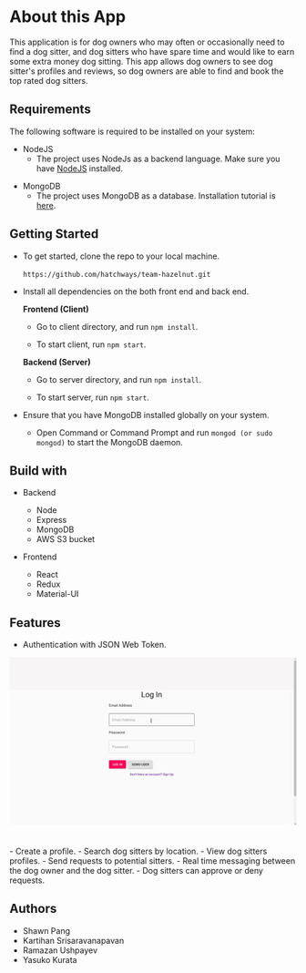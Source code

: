 # About this App

This application is for dog owners who may often or occasionally need to find a dog sitter,
and dog sitters who have spare time and would like to earn some extra money dog sitting.
This app allows dog owners to see dog sitter's profiles and reviews, so dog owners are able to find and book the top rated dog sitters.

## Requirements

The following software is required to be installed on your system:

- NodeJS
  - The project uses NodeJs as a backend language. Make sure you have [NodeJS] installed.

[nodejs]: https://nodejs.org/en/download/

- MongoDB
  - The project uses MongoDB as a database. Installation tutorial is [here].

[here]: https://docs.mongodb.com/manual/installation/

## Getting Started

- To get started, clone the repo to your local machine.

  `https://github.com/hatchways/team-hazelnut.git`

- Install all dependencies on the both front end and back end.

  **Frontend (Client)**

  - Go to client directory, and run `npm install`.

  - To start client, run `npm start`.

  **Backend (Server)**

  - Go to server directory, and run `npm install`.

  - To start server, run `npm start`.

- Ensure that you have MongoDB installed globally on your system.

  - Open Command or Command Prompt and run `mongod (or sudo mongod)` to start
    the MongoDB daemon.

## Build with

- Backend

  - Node
  - Express
  - MongoDB
  - AWS S3 bucket

- Frontend
  - React
  - Redux
  - Material-UI

## Features

- Authentication with JSON Web Token.
<div align="center">
  <img src="./readme-assets/loving-sitter-login.gif" width="700" heigt="500">
</div>    
<br />
<br />
- Create a profile.
- Search dog sitters by location.
- View dog sitters profiles.
- Send requests to potential sitters.
- Real time messaging between the dog owner and the dog sitter.
- Dog sitters can approve or deny requests.

## Authors

- Shawn Pang
- Kartihan Srisaravanapavan
- Ramazan Ushpayev
- Yasuko Kurata
